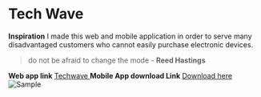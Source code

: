 # Tech Wave
**Inspiration**
I made this web and mobile application in order to serve many disadvantaged customers who cannot easily purchase electronic devices.
>do not be afraid to change the mode - **Reed Hastings**

**Web app link**
[Techwave
](https://techwave-electronics.vercel.app)
**Mobile App download Link**
[Download here
](https://drive.google.com/file/d/1oaQs0H8ddimJ0M-3CHzl_pQRTuGPU7PO/view?usp=drive_link)
![Sample](https://res.cloudinary.com/dasrniwpk/image/upload/v1730183812/tt_qhhgts.png)

